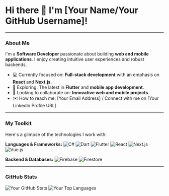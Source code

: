 # Hi there 👋 I'm [Your Name/Your GitHub Username]!

---

### About Me

I'm a **Software Developer** passionate about building **web and mobile applications**. I enjoy creating intuitive user experiences and robust backends.

-   💻 Currently focused on: **Full-stack development** with an emphasis on **React** and **Next.js**.
-   📱 Exploring: The latest in **Flutter** and **mobile app development**.
-   🤝 Looking to collaborate on: **Innovative web and mobile projects**.
-   ✉️ How to reach me: [Your Email Address] / Connect with me on [Your LinkedIn Profile URL]

---

### My Toolkit

Here's a glimpse of the technologies I work with:

**Languages & Frameworks:**
![C#](https://img.shields.io/badge/C%23-239120?style=for-the-badge&logo=c-sharp&logoColor=white)
![Dart](https://img.shields.io/badge/Dart-0175C2?style=for-the-badge&logo=dart&logoColor=white)
![Flutter](https://img.shields.io/badge/Flutter-02569B?style=for-the-badge&logo=flutter&logoColor=white)
![React](https://img.shields.io/badge/React-61DAFB?style=for-the-badge&logo=react&logoColor=white)
![Next.js](https://img.shields.io/badge/Next.js-000000?style=for-the-badge&logo=nextdotjs&logoColor=white)
![Vue.js](https://img.shields.io/badge/Vue.js-4FC08D?style=for-the-badge&logo=vuedotjs&logoColor=white)

**Backend & Databases:**
![Firebase](https://img.shields.io/badge/Firebase-FFCA28?style=for-the-badge&logo=firebase&logoColor=black)
![Firestore](https://img.shields.io/badge/Firestore-FFCA28?style=for-the-badge&logo=firebase&logoColor=black)

---

### GitHub Stats

![Your GitHub Stats](https://github-readme-stats.vercel.app/api?username=[your-username]&show_icons=true&theme=default)
![Your Top Languages](https://github-readme-stats.vercel.app/api/top-langs/?username=[your-username]&layout=compact&theme=default)
